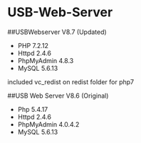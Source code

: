 # USB-Web-Server

##USBWebserver V8.7 (Updated)
- PHP 7.2.12
- Httpd 2.4.6
- PhpMyAdmin 4.8.3
- MySQL 5.6.13

included vc_redist on redist folder for php7

##USB Web Server V8.6 (Original)
- Php 5.4.17
- Httpd 2.4.6
- PhpMyAdmin 4.0.4.2
- MySQL 5.6.13
